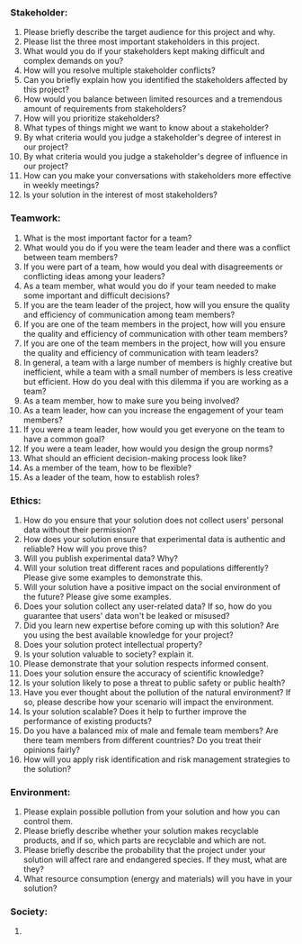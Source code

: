 ### **Stakeholder:**

1. Please briefly describe the target audience for this project and why.
2. Please list the three most important stakeholders in this project.
3. What would you do if your stakeholders kept making difficult and complex demands on you?
4. How will you resolve multiple stakeholder conflicts?
5. Can you briefly explain how you identified the stakeholders affected by this project?
6. How would you balance between limited resources and a tremendous amount of requirements from stakeholders?
7. How will you prioritize stakeholders?
8. What types of things might we want to know about a stakeholder?
9. By what criteria would you judge a stakeholder's degree of interest in our project?
10. By what criteria would you judge a stakeholder's degree of influence in our project?
11. How can you make your conversations with stakeholders more effective in weekly meetings?
12. Is your solution in the interest of most stakeholders?

### **Teamwork:**

1. What is the most important factor for a team?
2. What would you do if you were the team leader and there was a conflict between team members?
3. If you were part of a team, how would you deal with disagreements or conflicting ideas among your leaders?
4. As a team member, what would you do if your team needed to make some important and difficult decisions?
5. If you are the team leader of the project, how will you ensure the quality and efficiency of communication among team members?
6. If you are one of the team members in the project, how will you ensure the quality and efficiency of communication with other team members?
7. If you are one of the team members in the project, how will you ensure the quality and efficiency of communication with team leaders?
8. In general, a team with a large number of members is highly creative but inefficient, while a team with a small number of members is less creative but efficient. How do you deal with this dilemma if you are working as a team?
9. As a team member, how to make sure you being involved?
10. As a team leader, how can you increase the engagement of your team members?
11. If you were a team leader, how would you get everyone on the team to have a common goal?
12. If you were a team leader, how would you design the group norms?
13. What should an efficient decision-making process look like?
14. As a member of the team, how to be flexible?
15. As a leader of the team, how to establish roles?

### **Ethics:**

1. How do you ensure that your solution does not collect users' personal data without their permission?
2. How does your solution ensure that experimental data is authentic and reliable? How will you prove this?
3. Will you publish experimental data? Why?
4. Will your solution treat different races and populations differently? Please give some examples to demonstrate this.
5. Will your solution have a positive impact on the social environment of the future? Please give some examples.
6. Does your solution collect any user-related data? If so, how do you guarantee that users' data won't be leaked or misused?
7. Did you learn new expertise before coming up with this solution? Are you using the best available knowledge for your project?
8. Does your solution protect intellectual property?
9. Is your solution valuable to society? explain it.
10. Please demonstrate that your solution respects informed consent.
11. Does your solution ensure the accuracy of scientific knowledge?
12. Is your solution likely to pose a threat to public safety or public health?
13. Have you ever thought about the pollution of the natural environment? If so, please describe how your scenario will impact the environment.
14. Is your solution scalable? Does it help to further improve the performance of existing products?
15. Do you have a balanced mix of male and female team members? Are there team members from different countries? Do you treat their opinions fairly?
16. How will you apply risk identification and risk management strategies to the solution?


### **Environment:**
1. Please explain possible pollution from your solution and how you can control them.
2. Please briefly describe whether your solution makes recyclable products, and if so, which parts are recyclable and which are not.
3. Please briefly describe the probability that the project under your solution will affect rare and endangered species. If they must, what are they?
4. What resource consumption (energy and materials) will you have in your solution?

### **Society:**
1. 
